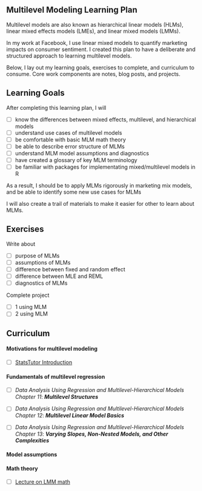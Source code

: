 ## Multilevel Modeling Learning Plan

Multilevel models are also known as hierarchical linear models (HLMs), linear mixed effects models (LMEs), and linear mixed models (LMMs). 

In my work at Facebook, I use linear mixed models to quantify marketing impacts on consumer sentiment. I created this plan to have a deliberate and structured approach to learning multilevel models. 

Below, I lay out my learning goals, exercises to complete, and curriculum to consume. Core work components are notes, blog posts, and projects.

## Learning Goals

After completing this learning plan, I will

- [ ] know the differences between mixed effects, multilevel, and hierarchical models
- [ ] understand use cases of multilevel models
- [ ] be comfortable with basic MLM math theory
- [ ] be able to describe error structure of MLMs
- [ ] understand MLM model assumptions and diagnostics
- [ ] have created a glossary of key MLM terminology
- [ ] be familiar with packages for implementating mixed/multilevel models in R 

As a result, I should be to apply MLMs rigorously in
marketing mix models, and be able to identify some new use cases for MLMs

I will also create a trail of materials to make it easier for other to learn about MLMs.

## Exercises

Write about 
- [ ] purpose of MLMs
- [ ] assumptions of MLMs
- [ ] difference between fixed and random effect
- [ ] difference between MLE and REML
- [ ] diagnostics of MLMs

Complete project
- [ ] 1 using MLM   
- [ ] 2 using MLM

## Curriculum 

#### Motivations for multilevel modeling
        
- [ ] [StatsTutor Introduction](http://www.statstutor.ac.uk/resources/uploaded/multilevelmodelling.pdf)

#### Fundamentals of multilevel regression

- [ ] _Data Analysis Using Regression and Multilevel-Hierarchical Models Chapter 11_: **_Multilevel Structures_**
- [ ] _Data Analysis Using Regression and Multilevel-Hierarchical Models Chapter 12_: **_Multilevel Linear Model Basics_**
- [ ] _Data Analysis Using Regression and Multilevel-Hierarchical Models Chapter 13_: **_Varying Slopes, Non-Nested Models, and Other Complexities_**


#### Model assumptions

#### Math theory 
- [ ] [Lecture on LMM math](http://www2.stat.duke.edu/~sayan/Sta613/2018/lec/LMM.pdf)